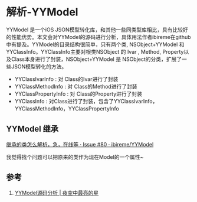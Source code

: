 # 解析-YYModel

YYModel 是一个iOS JSON模型转化库，和其他一些同类型库相比，具有比较好的性能优势。本文会对YYModel的源码进行分析，具体用法作者ibireme在github中有提及。YYModel的目录结构很简单，只有两个类, NSObject+YYModel 和 YYClassInfo。YYClassInfo主要对根类NSObject 的 Ivar , Method, Property以及Class本身进行了封装，NSObject+YYModel 是 NSObject的分类，扩展了一些JSON模型转化的方法。

* YYClassIvarInfo : 对 Class的Ivar进行了封装
* YYClassMethodInfo : 对 Class的Method进行了封装
* YYClassPropertyInfo : 对 Class的Property进行了封装
* YYClassInfo : 对Class进行了封装，包含了YYClassIvarInfo，YYClassMethodInfo，YYClassPropertyInfo




## YYModel 继承

[继承的类怎么解析，急，在线等 · Issue #80 · ibireme/YYModel](https://github.com/ibireme/YYModel/issues/80)

我觉得找个问题可以把原来的类作为现在Model的一个属性~



## 参考

1. [YYModel源码分析 | 夜空中最亮的星](https://chenao0727.github.io/2017/01/03/YYModel/)
